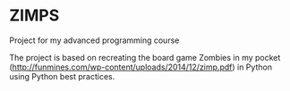 # ZIMPS
Project for my advanced programming course

The project is based on recreating the board game Zombies in my pocket (http://funmines.com/wp-content/uploads/2014/12/zimp.pdf) in Python  using Python best practices.
